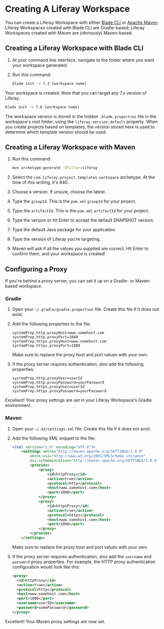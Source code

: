 # Creating A Liferay Workspace

You can create a Liferay Workspace with either [Blade CLI](../blade-cli/installing-and-updating-blade-cli.md) or [Apache Maven](https://maven.apache.org). Liferay Workspaces created with Blade CLI are Gradle-based; Liferay Workspaces created with Maven are (obviously) Maven-based. 

## Creating a Liferay Workspace with Blade CLI

1. At your command line interface, navigate to the folder where you want your workspace generated. 

1. Run this command: 

   ```bash
   blade init -v 7.3 [workspace name]
   ```

Your workspace is created. Note that you can target any 7.x version of Liferay: 

```bash
blade init -v 7.0 [workspace name]
```

The workspace version is stored in the hidden `.blade.properties` file in the workspace's root folder, using the `liferay.version.default` property. When you create projects based on templates, the version stored here is used to determine which template version should be used. 

## Creating a Liferay Workspace with Maven

1. Run this command: 

   ```bash
   mvn archetype:generate -Dfilter=liferay
   ```

1. Select the `com.liferay.project.templates.workspace` archetype. At the time of this writing, it's #40. 

1. Choose a version. If unsure, choose the latest. 

1. Type the `groupId`. This is the `pom.xml` `groupId` for your project. 

1. Type the `artifactId`. This is the `pom.xml` `artifactId` for your project. 

1. Type the version or hit Enter to accept the default SNAPSHOT version. 

1. Type the default Java package for your application. 

1. Type the version of Liferay you're targeting. 

1. Maven will ask if all the values you supplied are correct. Hit Enter to confirm them, and your workspace is created! 

## Configuring a Proxy 

If you're behind a proxy server, you can set it up on a Gradle- or Maven-based workspace. 

### Gradle

1.  Open your `~/.gradle/gradle.properties` file. Create this file if it does not exist.

1.  Add the following properties to the file:

    ```properties
    systemProp.http.proxyHost=www.somehost.com
    systemProp.http.proxyPort=1080
    systemProp.https.proxyHost=www.somehost.com
    systemProp.https.proxyPort=1080
    ```

    Make sure to replace the proxy host and port values with your own.

3.  If the proxy server requires authentication, also add the following properties:

    ```properties
    systemProp.http.proxyUser=userId
    systemProp.http.proxyPassword=yourPassword
    systemProp.https.proxyUser=userId
    systemProp.https.proxyPassword=yourPassword
    ```

Excellent! Your proxy settings are set in your Liferay Workspace's Gradle
environment.

### Maven

1.  Open your `~/.m2/settings.xml` file. Create this file if it does not exist.

1.  Add the following XML snippet to the file:

    ```xml
    <?xml version="1.0" encoding="UTF-8"?>
        <settings xmlns="http://maven.apache.org/SETTINGS/1.0.0"
            xmlns:xsi="http://www.w3.org/2001/XMLSchema-instance"
            xsi:schemaLocation="http://maven.apache.org/SETTINGS/1.0.0 http://maven.apache.org/xsd/settings-1.0.0.xsd">
            <proxies>
                <proxy>
                    <id>httpProxy</id>
                    <active>true</active>
                    <protocol>http</protocol>
                    <host>www.somehost.com</host>
                    <port>1080</port>
                </proxy>
                <proxy>
                    <id>httpsProxy</id>
                    <active>true</active>
                    <protocol>https</protocol>
                    <host>www.somehost.com</host>
                    <port>1080</port>
                </proxy>
            </proxies>
        </settings>
    ```

    Make sure to replace the proxy host and port values with your own.

1.  If the proxy server requires authentication, also add the `username` and `password` proxy properties. For example, the HTTP proxy authentication configuration would look like this:

    ```xml
    <proxy>
      <id>httpProxy</id>
      <active>true</active>
      <protocol>http</protocol>
      <host>www.somehost.com</host>
      <port>1080</port>
      <username>userID</username>
      <password>somePassword</password>
    </proxy>
    ```

Excellent! Your Maven proxy settings are now set.
